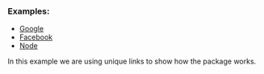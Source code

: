 ### Examples: 

- [Google](https://www.google.com)
- [Facebook](https://www.facebook.com)
- [Node](https://www.nodejs.org)

In this example we are using unique links to show how the package works.